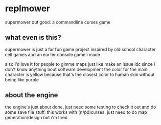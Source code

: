 # replmower
supermower but good: a commandline curses game
## what even is this?
supermower is just a for fun game project inspired by old school character cell games and an earlier console game i made 

also i'd love it for people to gimme maps just like make an issue idc
since i don't know anything bout software development the color for the main character is yellow because that's the closest color to human skin without being like purple

## about the engine

the engine's just about done, just need some testing to check it out and do some save file stuff. this works with (n/pd)curses. just need to do map generation/design but i'm tired.
